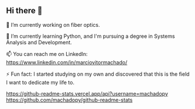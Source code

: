 ## Hi there 👋


🔭 I’m currently working on fiber optics.

🌱 I’m currently learning Python, and I'm pursuing a degree in Systems Analysis and Development.

📫 You can reach me on LinkedIn: https://www.linkedin.com/in/marciovitormachado/

⚡ Fun fact: I started studying on my own and discovered that this is the field I want to dedicate my life to.

https://github-readme-stats.vercel.app/api?username=machadopy https://github.com/machadopy/github-readme-stats
